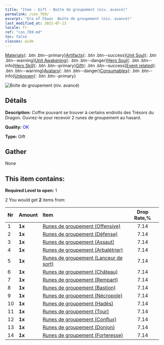 ```yaml
---
title: "Item - Gift - Boîte de groupement (niv. avancé)"
permalink: /con_769/
excerpt: "Era of Chaos  Boîte de groupement (niv. avancé)"
last_modified_at: 2021-07-13
locale: fr
ref: "con_769.md"
toc: false
classes: wide
---
```

 [Materials](/ItemsFR/){: .btn .btn--primary}[Artifacts](/ItemsFR/Artifacts/){: .btn .btn--success}[Unit Soul](/ItemsFR/UnitSoul/){: .btn .btn--warning}[Unit Awakening](/ItemsFR/UnitAwakening/){: .btn .btn--danger}[Hero Soul](/ItemsFR/HeroSoul/){: .btn .btn--info}[Hero Skill](/ItemsFR/HeroSkill/){: .btn .btn--primary}[Gift](/ItemsFR/Gift/){: .btn .btn--success}[Event related](/ItemsFR/Events/){: .btn .btn--warning}[Avatars](/ItemsFR/Avatars/){: .btn .btn--danger}[Consumables](/ItemsFR/Consumables/){: .btn .btn--info}[Unknown](/ItemsFR/Unknown/){: .btn .btn--primary}

 ![Boîte de groupement (niv. avancé)](/images/t/i_tujianhezi2.png)

## Détails
 **Description:** Coffre pouvant se trouver à certains endroits des Trésors du Dragon. Ouvrez-le pour recevoir 2 runes de groupement au hasard.

 **Quality:** <span style="color: #0000CD">OK</span>

 **Type:** Gift

## Gather

  None

## This item contains:

 **Required Level to open:** 1

 2 You would get **2** items  from:

  | Nr | Amount |     Item    | Drop Rate,% |
  |:---|:-------|:------------|:---------:|
  | 1 |  **1x** | [Runes de groupement (Offensive)](/ItemsFR/con_734/) | 7.14 | 
  | 2 |  **1x** | [Runes de groupement (Défense)](/ItemsFR/con_739/) | 7.14 | 
  | 3 |  **1x** | [Runes de groupement (Assaut)](/ItemsFR/con_741/) | 7.14 | 
  | 4 |  **1x** | [Runes de groupement (Arbalétrier)](/ItemsFR/con_742/) | 7.14 | 
  | 5 |  **1x** | [Runes de groupement (Lanceur de sort)](/ItemsFR/con_746/) | 7.14 | 
  | 6 |  **1x** | [Runes de groupement (Château)](/ItemsFR/con_752/) | 7.14 | 
  | 7 |  **1x** | [Runes de groupement (Rempart)](/ItemsFR/con_753/) | 7.14 | 
  | 8 |  **1x** | [Runes de groupement (Bastion)](/ItemsFR/con_754/) | 7.14 | 
  | 9 |  **1x** | [Runes de groupement (Nécropole)](/ItemsFR/con_755/) | 7.14 | 
  | 10 |  **1x** | [Runes de groupement (Hadès)](/ItemsFR/con_777/) | 7.14 | 
  | 11 |  **1x** | [Runes de groupement (Tour)](/ItemsFR/con_785/) | 7.14 | 
  | 12 |  **1x** | [Runes de groupement (Conflux)](/ItemsFR/con_791/) | 7.14 | 
  | 13 |  **1x** | [Runes de groupement (Donjon)](/ItemsFR/con_792/) | 7.14 | 
  | 14 |  **1x** | [Runes de groupement (Forteresse)](/ItemsFR/con_818/) | 7.14 | 

